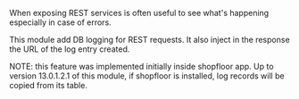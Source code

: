 When exposing REST services is often useful to see what's happening
especially in case of errors.

This module add DB logging for REST requests. It also inject in the
response the URL of the log entry created.

NOTE: this feature was implemented initially inside shopfloor app. Up to
version 13.0.1.2.1 of this module, if shopfloor is installed, log
records will be copied from its table.

